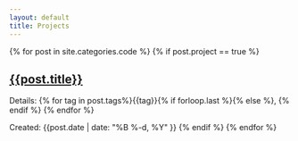 ```yaml
---
layout: default
title: Projects
---
```


{% for post in site.categories.code %}
{% if post.project == true %}
## [{{post.title}}]({{post.url}})
Details: {% for tag in post.tags%}{{tag}}{% if forloop.last %}{% else %}, {% endif %} {% endfor %}

Created: {{post.date | date: "%B %-d, %Y" }}
{% endif %}
{% endfor %}